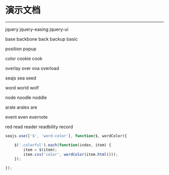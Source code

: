 # 演示文档

---

<span class="colorful">jquery</span>
<span class="colorful">  jquery-easing  </span>
<span class="colorful">jquery-ui</span>

<span class="colorful">base</span>
<span class="colorful">backbone</span>
<span class="colorful">back</span>
<span class="colorful">backup</span>
<span class="colorful">basic</span>

<span class="colorful">position</span>
<span class="colorful">popup</span>

<span class="colorful">color</span>
<span class="colorful">cookie</span>
<span class="colorful">cook</span>

<span class="colorful">overlay</span>
<span class="colorful">over</span>
<span class="colorful">ova</span>
<span class="colorful">overload</span>

<span class="colorful">seajs</span>
<span class="colorful">sea</span>
<span class="colorful">seed</span>

<span class="colorful">word</span>
<span class="colorful">world</span>
<span class="colorful">wolf</span>

<span class="colorful">node</span>
<span class="colorful">noodle</span>
<span class="colorful">noddle</span>

<span class="colorful">arale</span>
<span class="colorful">aralex</span>
<span class="colorful">are</span>

<span class="colorful">event</span>
<span class="colorful">even</span>
<span class="colorful">evernote</span>

<span class="colorful">red</span>
<span class="colorful">read</span>
<span class="colorful">reader</span>
<span class="colorful">readbility</span>
<span class="colorful">record</span>

````javascript
seajs.use(['$', 'word-color'], function($, wordColor){

    $('.colorful').each(function(index, item) {
        item = $(item);
        item.css('color', wordColor(item.html()));
    });

});
````
